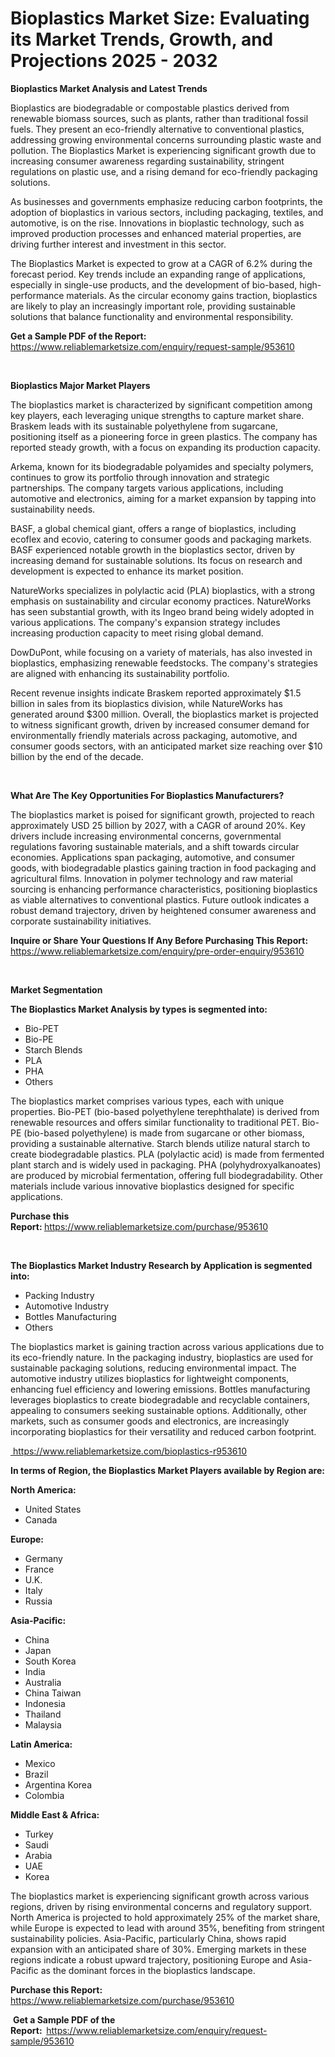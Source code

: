 <p><h1>Bioplastics Market Size: Evaluating its Market Trends, Growth, and Projections 2025 - 2032</h1></p><p><strong>Bioplastics Market Analysis and Latest Trends</strong></p>
<p><p>Bioplastics are biodegradable or compostable plastics derived from renewable biomass sources, such as plants, rather than traditional fossil fuels. They present an eco-friendly alternative to conventional plastics, addressing growing environmental concerns surrounding plastic waste and pollution. The Bioplastics Market is experiencing significant growth due to increasing consumer awareness regarding sustainability, stringent regulations on plastic use, and a rising demand for eco-friendly packaging solutions. </p><p>As businesses and governments emphasize reducing carbon footprints, the adoption of bioplastics in various sectors, including packaging, textiles, and automotive, is on the rise. Innovations in bioplastic technology, such as improved production processes and enhanced material properties, are driving further interest and investment in this sector. </p><p>The Bioplastics Market is expected to grow at a CAGR of 6.2% during the forecast period. Key trends include an expanding range of applications, especially in single-use products, and the development of bio-based, high-performance materials. As the circular economy gains traction, bioplastics are likely to play an increasingly important role, providing sustainable solutions that balance functionality and environmental responsibility.</p></p>
<p><strong>Get a Sample PDF of the Report:&nbsp;</strong> <a href="https://www.reliablemarketsize.com/enquiry/request-sample/953610?utm_campaign=3270&utm_medium=2&utm_source=Github&utm_content=ia&utm_term=18042025&utm_id=bioplastics">https://www.reliablemarketsize.com/enquiry/request-sample/953610</a></p>
<p>&nbsp;</p>
<p><strong>Bioplastics Major Market Players</strong></p>
<p><p>The bioplastics market is characterized by significant competition among key players, each leveraging unique strengths to capture market share. Braskem leads with its sustainable polyethylene from sugarcane, positioning itself as a pioneering force in green plastics. The company has reported steady growth, with a focus on expanding its production capacity.</p><p>Arkema, known for its biodegradable polyamides and specialty polymers, continues to grow its portfolio through innovation and strategic partnerships. The company targets various applications, including automotive and electronics, aiming for a market expansion by tapping into sustainability needs.</p><p>BASF, a global chemical giant, offers a range of bioplastics, including ecoflex and ecovio, catering to consumer goods and packaging markets. BASF experienced notable growth in the bioplastics sector, driven by increasing demand for sustainable solutions. Its focus on research and development is expected to enhance its market position.</p><p>NatureWorks specializes in polylactic acid (PLA) bioplastics, with a strong emphasis on sustainability and circular economy practices. NatureWorks has seen substantial growth, with its Ingeo brand being widely adopted in various applications. The company's expansion strategy includes increasing production capacity to meet rising global demand.</p><p>DowDuPont, while focusing on a variety of materials, has also invested in bioplastics, emphasizing renewable feedstocks. The company's strategies are aligned with enhancing its sustainability portfolio.</p><p>Recent revenue insights indicate Braskem reported approximately $1.5 billion in sales from its bioplastics division, while NatureWorks has generated around $300 million. Overall, the bioplastics market is projected to witness significant growth, driven by increased consumer demand for environmentally friendly materials across packaging, automotive, and consumer goods sectors, with an anticipated market size reaching over $10 billion by the end of the decade.</p></p>
<p>&nbsp;</p>
<p><strong>What Are The Key Opportunities For Bioplastics Manufacturers?</strong></p>
<p><p>The bioplastics market is poised for significant growth, projected to reach approximately USD 25 billion by 2027, with a CAGR of around 20%. Key drivers include increasing environmental concerns, governmental regulations favoring sustainable materials, and a shift towards circular economies. Applications span packaging, automotive, and consumer goods, with biodegradable plastics gaining traction in food packaging and agricultural films. Innovation in polymer technology and raw material sourcing is enhancing performance characteristics, positioning bioplastics as viable alternatives to conventional plastics. Future outlook indicates a robust demand trajectory, driven by heightened consumer awareness and corporate sustainability initiatives.</p></p>
<p><strong>Inquire or Share Your Questions If Any Before Purchasing This Report:</strong> <a href="https://www.reliablemarketsize.com/enquiry/pre-order-enquiry/953610?utm_campaign=3270&utm_medium=2&utm_source=Github&utm_content=ia&utm_term=18042025&utm_id=bioplastics">https://www.reliablemarketsize.com/enquiry/pre-order-enquiry/953610</a></p>
<p>&nbsp;</p>
<p><strong>Market Segmentation</strong></p>
<p><strong>The Bioplastics Market Analysis by types is segmented into:</strong></p>
<p><ul><li>Bio-PET</li><li>Bio-PE</li><li>Starch Blends</li><li>PLA</li><li>PHA</li><li>Others</li></ul></p>
<p><p>The bioplastics market comprises various types, each with unique properties. Bio-PET (bio-based polyethylene terephthalate) is derived from renewable resources and offers similar functionality to traditional PET. Bio-PE (bio-based polyethylene) is made from sugarcane or other biomass, providing a sustainable alternative. Starch blends utilize natural starch to create biodegradable plastics. PLA (polylactic acid) is made from fermented plant starch and is widely used in packaging. PHA (polyhydroxyalkanoates) are produced by microbial fermentation, offering full biodegradability. Other materials include various innovative bioplastics designed for specific applications.</p></p>
<p><strong>Purchase this Report:&nbsp;</strong><a href="https://www.reliablemarketsize.com/purchase/953610?utm_campaign=3270&utm_medium=2&utm_source=Github&utm_content=ia&utm_term=18042025&utm_id=bioplastics">https://www.reliablemarketsize.com/purchase/953610</a></p>
<p>&nbsp;</p>
<p><strong>The Bioplastics Market Industry Research by Application is segmented into:</strong></p>
<p><ul><li>Packing Industry</li><li>Automotive Industry</li><li>Bottles Manufacturing</li><li>Others</li></ul></p>
<p><p>The bioplastics market is gaining traction across various applications due to its eco-friendly nature. In the packaging industry, bioplastics are used for sustainable packaging solutions, reducing environmental impact. The automotive industry utilizes bioplastics for lightweight components, enhancing fuel efficiency and lowering emissions. Bottles manufacturing leverages bioplastics to create biodegradable and recyclable containers, appealing to consumers seeking sustainable options. Additionally, other markets, such as consumer goods and electronics, are increasingly incorporating bioplastics for their versatility and reduced carbon footprint.</p></p>
<p><a href="https://www.reliablemarketsize.com/bioplastics-r953610?utm_campaign=3270&utm_medium=2&utm_source=Github&utm_content=ia&utm_term=18042025&utm_id=bioplastics">&nbsp;https://www.reliablemarketsize.com/bioplastics-r953610</a></p>
<p><strong>In terms of Region, the Bioplastics Market Players available by Region are:</strong></p>
<p>
    <p> <strong> North America: </strong>
        <ul>
            <li>United States</li>
            <li>Canada</li>
        </ul>
        </p> 
    <p> <strong> Europe: </strong>
        <ul>
            <li>Germany</li>
            <li>France</li>
            <li>U.K.</li>
            <li>Italy</li>
            <li>Russia</li>
        </ul>
        </p> 
    <p> <strong> Asia-Pacific: </strong>
        <ul>
            <li>China</li>
            <li>Japan</li>
            <li>South Korea</li>
            <li>India</li>
            <li>Australia</li>
            <li>China Taiwan</li>
            <li>Indonesia</li>
            <li>Thailand</li>
            <li>Malaysia</li>
        </ul>
        </p> 
    <p> <strong> Latin America: </strong>
        <ul>
            <li>Mexico</li>
            <li>Brazil</li>
            <li>Argentina Korea</li>
            <li>Colombia</li>
        </ul>
        </p> 
    <p> <strong> Middle East & Africa: </strong>
        <ul>
            <li>Turkey</li>
            <li>Saudi</li>
            <li>Arabia</li>
            <li>UAE</li>
            <li>Korea</li>
        </ul>
    </p>
    </p>
<p><p>The bioplastics market is experiencing significant growth across various regions, driven by rising environmental concerns and regulatory support. North America is projected to hold approximately 25% of the market share, while Europe is expected to lead with around 35%, benefiting from stringent sustainability policies. Asia-Pacific, particularly China, shows rapid expansion with an anticipated share of 30%. Emerging markets in these regions indicate a robust upward trajectory, positioning Europe and Asia-Pacific as the dominant forces in the bioplastics landscape.</p></p>
<p><strong>Purchase this Report: </strong><a href="https://www.reliablemarketsize.com/purchase/953610?utm_campaign=3270&utm_medium=2&utm_source=Github&utm_content=ia&utm_term=18042025&utm_id=bioplastics">https://www.reliablemarketsize.com/purchase/953610</a></p>
<p>&nbsp;<strong>Get a Sample PDF of the Report:&nbsp;&nbsp;</strong><a href="https://www.reliablemarketsize.com/enquiry/request-sample/953610?utm_campaign=3270&utm_medium=2&utm_source=Github&utm_content=ia&utm_term=18042025&utm_id=bioplastics">https://www.reliablemarketsize.com/enquiry/request-sample/953610</a></p>
<p><strong></strong></p>
<p><p></p><p></p><p></p></p>